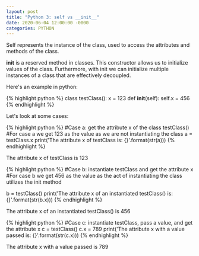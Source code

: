 ```yaml
---
layout: post
title: "Python 3: self vs __init__"
date: 2020-06-04 12:00:00 -0000
categories: PYTHON 
---
```


Self represents the instance of the class, used to access the attributes and methods of the class. 

__init__ is a reserved method in classes. This constructor allows us to initialize values of the class. Furthermore, with init we can initialize multiple instances of a class that are effectively decoupled. 

Here's an example in python:

{% highlight python %}
class testClass(): 
    x = 123
    def __init__(self):
        self.x = 456
{% endhighlight %}

Let's look at some cases:

{% highlight python %}
#Case a: get the attribute x of the class testClass()
#For case a we get 123 as the value as we are not instantiating the class
a = testClass.x
print('The attribute x of testClass is: {}'.format(str(a)))
{% endhighlight %}

The attribute x of testClass is 123

{% highlight python %}
#Case b: instantiate testClass and get the attribute x
#For case b we get 456 as the value as the act of instantiating the class utilizes the init method

b = testClass()
print('The attribute x of an instantiated testClass() is: {}'.format(str(b.x)))
{% endhighlight %}

The attribute x of an instantiated testClass() is 456

{% highlight python %}
#Case c: instantiate testClass, pass a value, and get the attribute x
c = testClass()
c.x = 789
print('The attribute x with a value passed is: {}'.format(str(c.x)))
{% endhighlight %}

The attribute x with a value passed is 789
